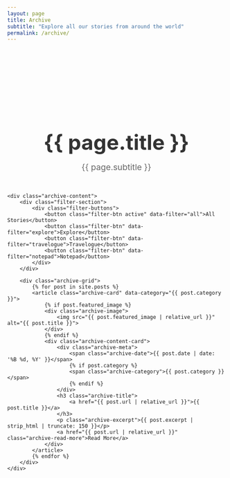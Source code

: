 ```yaml
---
layout: page
title: Archive
subtitle: "Explore all our stories from around the world"
permalink: /archive/
---
```


<div class="archive-page">
    <div class="archive-header">
        <h1>{{ page.title }}</h1>
        <p>{{ page.subtitle }}</p>
    </div>

    <div class="archive-content">
        <div class="filter-section">
            <div class="filter-buttons">
                <button class="filter-btn active" data-filter="all">All Stories</button>
                <button class="filter-btn" data-filter="explore">Explore</button>
                <button class="filter-btn" data-filter="travelogue">Travelogue</button>
                <button class="filter-btn" data-filter="notepad">Notepad</button>
            </div>
        </div>

        <div class="archive-grid">
            {% for post in site.posts %}
            <article class="archive-card" data-category="{{ post.category }}">
                {% if post.featured_image %}
                <div class="archive-image">
                    <img src="{{ post.featured_image | relative_url }}" alt="{{ post.title }}">
                </div>
                {% endif %}
                <div class="archive-content-card">
                    <div class="archive-meta">
                        <span class="archive-date">{{ post.date | date: '%B %d, %Y' }}</span>
                        {% if post.category %}
                        <span class="archive-category">{{ post.category }}</span>
                        {% endif %}
                    </div>
                    <h3 class="archive-title">
                        <a href="{{ post.url | relative_url }}">{{ post.title }}</a>
                    </h3>
                    <p class="archive-excerpt">{{ post.excerpt | strip_html | truncate: 150 }}</p>
                    <a href="{{ post.url | relative_url }}" class="archive-read-more">Read More</a>
                </div>
            </article>
            {% endfor %}
        </div>
    </div>
</div>

<style>
.archive-page {
    padding: 120px 0 60px;
}

.archive-header {
    text-align: center;
    margin-bottom: 3rem;
}

.archive-header h1 {
    font-size: 3rem;
    margin-bottom: 1rem;
    color: #333333;
}

.archive-header p {
    font-size: 1.2rem;
    color: #666666;
    max-width: 600px;
    margin: 0 auto;
}

.filter-section {
    text-align: center;
    margin-bottom: 3rem;
}

.filter-buttons {
    display: flex;
    justify-content: center;
    gap: 1rem;
    flex-wrap: wrap;
}

.filter-btn {
    padding: 10px 20px;
    border: 2px solid #ffcc00;
    background: transparent;
    color: #333333;
    border-radius: 25px;
    cursor: pointer;
    transition: all 0.3s ease;
    font-weight: 600;
}

.filter-btn:hover,
.filter-btn.active {
    background-color: #ffcc00;
    color: #333333;
}

.archive-grid {
    display: grid;
    grid-template-columns: repeat(auto-fit, minmax(350px, 1fr));
    gap: 2rem;
}

.archive-card {
    background: white;
    border-radius: 10px;
    overflow: hidden;
    box-shadow: 0 5px 15px rgba(0, 0, 0, 0.1);
    transition: transform 0.3s ease, box-shadow 0.3s ease;
}

.archive-card:hover {
    transform: translateY(-5px);
    box-shadow: 0 10px 25px rgba(0, 0, 0, 0.15);
}

.archive-image {
    height: 200px;
    overflow: hidden;
}

.archive-image img {
    width: 100%;
    height: 100%;
    object-fit: cover;
    transition: transform 0.3s ease;
}

.archive-card:hover .archive-image img {
    transform: scale(1.05);
}

.archive-content-card {
    padding: 1.5rem;
}

.archive-meta {
    display: flex;
    gap: 1rem;
    margin-bottom: 0.5rem;
    font-size: 0.9rem;
    color: #666666;
}

.archive-category {
    background-color: #ffcc00;
    color: #333333;
    padding: 2px 8px;
    border-radius: 12px;
    font-size: 0.8rem;
    font-weight: 600;
}

.archive-title {
    font-size: 1.25rem;
    margin-bottom: 0.5rem;
}

.archive-title a {
    color: #333333;
    transition: color 0.3s ease;
}

.archive-title a:hover {
    color: #ffcc00;
}

.archive-subtitle {
    font-size: 1rem;
    color: #666666;
    margin-bottom: 1rem;
    font-style: italic;
}

.archive-excerpt {
    color: #666666;
    margin-bottom: 1rem;
    line-height: 1.5;
}

.archive-read-more {
    color: #ffcc00;
    font-weight: 600;
    text-transform: uppercase;
    font-size: 0.9rem;
    letter-spacing: 0.5px;
}

.archive-read-more:hover {
    color: #e6b800;
}

@media (max-width: 768px) {
    .archive-grid {
        grid-template-columns: 1fr;
    }
    
    .filter-buttons {
        flex-direction: column;
        align-items: center;
    }
    
    .archive-header h1 {
        font-size: 2rem;
    }
}
</style>

<script>
document.addEventListener('DOMContentLoaded', function() {
    const filterButtons = document.querySelectorAll('.filter-btn');
    const archiveCards = document.querySelectorAll('.archive-card');
    
    filterButtons.forEach(button => {
        button.addEventListener('click', function() {
            const filter = this.dataset.filter;
            
            // Update active button
            filterButtons.forEach(btn => btn.classList.remove('active'));
            this.classList.add('active');
            
            // Filter cards
            archiveCards.forEach(card => {
                if (filter === 'all' || card.dataset.category === filter) {
                    card.style.display = 'block';
                    card.style.opacity = '0';
                    card.style.transform = 'translateY(20px)';
                    
                    setTimeout(() => {
                        card.style.opacity = '1';
                        card.style.transform = 'translateY(0)';
                    }, 100);
                } else {
                    card.style.opacity = '0';
                    card.style.transform = 'translateY(-20px)';
                    setTimeout(() => {
                        card.style.display = 'none';
                    }, 300);
                }
            });
        });
    });
    
    // Add transition styles
    archiveCards.forEach(card => {
        card.style.transition = 'opacity 0.3s ease, transform 0.3s ease';
    });
});
</script>